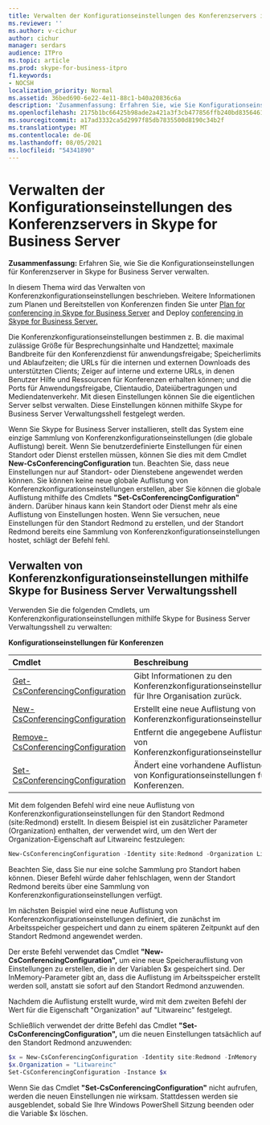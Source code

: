 ```yaml
---
title: Verwalten der Konfigurationseinstellungen des Konferenzservers in Skype for Business Server
ms.reviewer: ''
ms.author: v-cichur
author: cichur
manager: serdars
audience: ITPro
ms.topic: article
ms.prod: skype-for-business-itpro
f1.keywords:
- NOCSH
localization_priority: Normal
ms.assetid: 36bed690-6e22-4e11-88c1-b40a20836c6a
description: 'Zusammenfassung: Erfahren Sie, wie Sie Konfigurationseinstellungen für Konferenzserver in Skype for Business Server verwalten.'
ms.openlocfilehash: 2175b1bc66425b98ade2a421a3f3cb477856ffb240bd835646164bc85dd668d8
ms.sourcegitcommit: a17ad3332ca5d2997f85db7835500d8190c34b2f
ms.translationtype: MT
ms.contentlocale: de-DE
ms.lasthandoff: 08/05/2021
ms.locfileid: "54341890"
---
```

# <a name="manage-conferencing-server-configuration-settings-in-skype-for-business-server"></a>Verwalten der Konfigurationseinstellungen des Konferenzservers in Skype for Business Server
 
**Zusammenfassung:** Erfahren Sie, wie Sie die Konfigurationseinstellungen für Konferenzserver in Skype for Business Server verwalten.
  
In diesem Thema wird das Verwalten von Konferenzkonfigurationseinstellungen beschrieben. Weitere Informationen zum Planen und Bereitstellen von Konferenzen finden Sie unter [Plan for conferencing in Skype for Business Server](../../plan-your-deployment/conferencing/conferencing.md) and Deploy [conferencing in Skype for Business Server.](../../deploy/deploy-conferencing/deploy-conferencing.md)
  
Die Konferenzkonfigurationseinstellungen bestimmen z. B. die maximal zulässige Größe für Besprechungsinhalte und Handzettel; maximale Bandbreite für den Konferenzdienst für anwendungsfreigabe; Speicherlimits und Ablaufzeiten; die URLs für die internen und externen Downloads des unterstützten Clients; Zeiger auf interne und externe URLs, in denen Benutzer Hilfe und Ressourcen für Konferenzen erhalten können; und die Ports für Anwendungsfreigabe, Clientaudio, Dateiübertragungen und Mediendatenverkehr. Mit diesen Einstellungen können Sie die eigentlichen Server selbst verwalten. Diese Einstellungen können mithilfe Skype for Business Server Verwaltungsshell festgelegt werden.
  
Wenn Sie Skype for Business Server installieren, stellt das System eine einzige Sammlung von Konferenzkonfigurationseinstellungen (die globale Auflistung) bereit. Wenn Sie benutzerdefinierte Einstellungen für einen Standort oder Dienst erstellen müssen, können Sie dies mit dem Cmdlet **New-CsConferencingConfiguration** tun. Beachten Sie, dass neue Einstellungen nur auf Standort- oder Dienstebene angewendet werden können. Sie können keine neue globale Auflistung von Konferenzkonfigurationseinstellungen erstellen, aber Sie können die globale Auflistung mithilfe des Cmdlets **"Set-CsConferencingConfiguration"** ändern. Darüber hinaus kann kein Standort oder Dienst mehr als eine Auflistung von Einstellungen hosten. Wenn Sie versuchen, neue Einstellungen für den Standort Redmond zu erstellen, und der Standort Redmond bereits eine Sammlung von Konferenzkonfigurationseinstellungen hostet, schlägt der Befehl fehl.
  
## <a name="manage-conferencing-configuration-settings-by-using-skype-for-business-server-management-shell"></a>Verwalten von Konferenzkonfigurationseinstellungen mithilfe Skype for Business Server Verwaltungsshell

Verwenden Sie die folgenden Cmdlets, um Konferenzkonfigurationseinstellungen mithilfe Skype for Business Server Verwaltungsshell zu verwalten:
  
**Konfigurationseinstellungen für Konferenzen**

|**Cmdlet**|**Beschreibung**|
|:-----|:-----|
|[Get-CsConferencingConfiguration](/powershell/module/skype/get-csconferencingconfiguration?view=skype-ps) <br/> |Gibt Informationen zu den Konferenzkonfigurationseinstellungen für Ihre Organisation zurück.  <br/> |
|[New-CsConferencingConfiguration](/powershell/module/skype/new-csconferencingconfiguration?view=skype-ps) <br/> |Erstellt eine neue Auflistung von Konferenzkonfigurationseinstellungen.  <br/> |
|[Remove-CsConferencingConfiguration](/powershell/module/skype/remove-csconferencingconfiguration?view=skype-ps) <br/> |Entfernt die angegebene Auflistung von Konferenzkonfigurationseinstellungen.  <br/> |
|[Set-CsConferencingConfiguration](/powershell/module/skype/set-csconferencingconfiguration?view=skype-ps) <br/> |Ändert eine vorhandene Auflistung von Konfigurationseinstellungen für Konferenzen.  <br/> |
   
Mit dem folgenden Befehl wird eine neue Auflistung von Konferenzkonfigurationseinstellungen für den Standort Redmond (site:Redmond) erstellt. In diesem Beispiel ist ein zusätzlicher Parameter (Organization) enthalten, der verwendet wird, um den Wert der Organization-Eigenschaft auf Litwareinc festzulegen: 
  
```PowerShell
New-CsConferencingConfiguration -Identity site:Redmond -Organization Litwareinc
```

Beachten Sie, dass Sie nur eine solche Sammlung pro Standort haben können. Dieser Befehl würde daher fehlschlagen, wenn der Standort Redmond bereits über eine Sammlung von Konferenzkonfigurationseinstellungen verfügt. 
  
Im nächsten Beispiel wird eine neue Auflistung von Konferenzkonfigurationseinstellungen definiert, die zunächst im Arbeitsspeicher gespeichert und dann zu einem späteren Zeitpunkt auf den Standort Redmond angewendet werden. 
  
Der erste Befehl verwendet das Cmdlet **"New-CsConferencingConfiguration",** um eine neue Speicherauflistung von Einstellungen zu erstellen, die in der Variablen $x gespeichert sind. Der InMemory-Parameter gibt an, dass die Auflistung im Arbeitsspeicher erstellt werden soll, anstatt sie sofort auf den Standort Redmond anzuwenden.
  
Nachdem die Auflistung erstellt wurde, wird mit dem zweiten Befehl der Wert für die Eigenschaft "Organization" auf "Litwareinc" festgelegt. 
  
Schließlich verwendet der dritte Befehl das Cmdlet **"Set-CsConferencingConfiguration",** um die neuen Einstellungen tatsächlich auf den Standort Redmond anzuwenden:
  
```PowerShell
$x = New-CsConferencingConfiguration -Identity site:Redmond -InMemory
$x.Organization = "Litwareinc"
Set-CsConferencingConfiguration -Instance $x
```

Wenn Sie das Cmdlet **"Set-CsConferencingConfiguration"** nicht aufrufen, werden die neuen Einstellungen nie wirksam. Stattdessen werden sie ausgeblendet, sobald Sie Ihre Windows PowerShell Sitzung beenden oder die Variable $x löschen.
